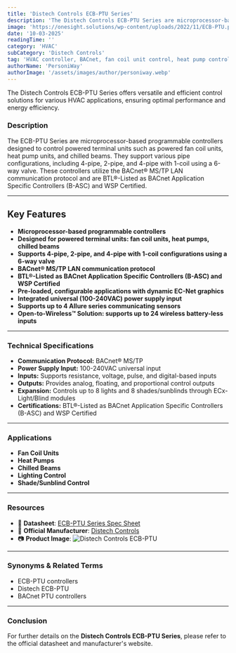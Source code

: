 ```yaml
---
title: 'Distech Controls ECB-PTU Series'
description: 'The Distech Controls ECB-PTU Series are microprocessor-based programmable controllers designed for efficient control of powered terminal units in various HVAC applications.'
image: 'https://onesight.solutions/wp-content/uploads/2022/11/ECB-PTU.png'
date: '10-03-2025'
readingTime: ''
category: 'HVAC'
subCategory: 'Distech Controls'
tag: 'HVAC controller, BACnet, fan coil unit control, heat pump control, chilled beam control'
authorName: 'PersoniWay'
authorImage: '/assets/images/author/personiway.webp'
---
```


The Distech Controls ECB-PTU Series offers versatile and efficient control solutions for various HVAC applications, ensuring optimal performance and energy efficiency.

### **Description**
The ECB-PTU Series are microprocessor-based programmable controllers designed to control powered terminal units such as powered fan coil units, heat pump units, and chilled beams. They support various pipe configurations, including 4-pipe, 2-pipe, and 4-pipe with 1-coil using a 6-way valve. These controllers utilize the BACnet® MS/TP LAN communication protocol and are BTL®-Listed as BACnet Application Specific Controllers (B-ASC) and WSP Certified.

---

## **Key Features**
- **Microprocessor-based programmable controllers**
- **Designed for powered terminal units: fan coil units, heat pumps, chilled beams**
- **Supports 4-pipe, 2-pipe, and 4-pipe with 1-coil configurations using a 6-way valve**
- **BACnet® MS/TP LAN communication protocol**
- **BTL®-Listed as BACnet Application Specific Controllers (B-ASC) and WSP Certified**
- **Pre-loaded, configurable applications with dynamic EC-Net graphics**
- **Integrated universal (100-240VAC) power supply input**
- **Supports up to 4 Allure series communicating sensors**
- **Open-to-Wireless™ Solution: supports up to 24 wireless battery-less inputs**

---

### **Technical Specifications**
- **Communication Protocol:** BACnet® MS/TP
- **Power Supply Input:** 100-240VAC universal input
- **Inputs:** Supports resistance, voltage, pulse, and digital-based inputs
- **Outputs:** Provides analog, floating, and proportional control outputs
- **Expansion:** Controls up to 8 lights and 8 shades/sunblinds through ECx-Light/Blind modules
- **Certifications:** BTL®-Listed as BACnet Application Specific Controllers (B-ASC) and WSP Certified

---

### **Applications**
- **Fan Coil Units**
- **Heat Pumps**
- **Chilled Beams**
- **Lighting Control**
- **Shade/Sunblind Control**

---

### **Resources**
- 📄 **Datasheet**: [ECB-PTU Series Spec Sheet](https://docs.distech-controls.com/bundle/ECB-PTU-Series_SP/resource/ECB-PTU%20Series_SP.pdf)
- 🏢 **Official Manufacturer**: [Distech Controls](https://www.distech-controls.com/)
- 📷 **Product Image**:
  ![Distech Controls ECB-PTU](https://onesight.solutions/wp-content/uploads/2022/11/ECB-PTU.png)

---

### **Synonyms & Related Terms**
- ECB-PTU controllers
- Distech ECB-PTU
- BACnet PTU controllers

---

### **Conclusion**
For further details on the **Distech Controls ECB-PTU Series**, please refer to the official datasheet and manufacturer's website.
